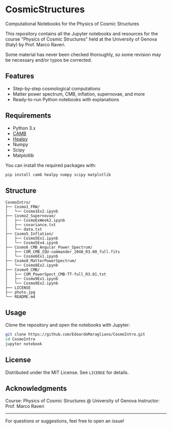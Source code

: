 
# CosmicStructures

Computational Notebooks for the Physics of Cosmic Structures

This repository contains all the Jupyter notebooks and resources for the course "Physics of Cosmic Structures" held at the University of Genova (Italy) by Prof. Marco Raveri.

Some material has never been checked thoroughly, so some revision may be necessary and/or typos be corrected.

## Features
- Step-by-step cosmological computations
- Matter power spectrum, CMB, inflation, supernovae, and more
- Ready-to-run Python notebooks with explanations

## Requirements
- Python 3.x
- [CAMB](https://camb.readthedocs.io/en/latest/)
- [Healpy](https://healpy.readthedocs.io/en/latest/)
- Numpy
- Scipy
- Matplotlib

You can install the required packages with:
```bash
pip install camb healpy numpy scipy matplotlib
```

## Structure
```
CosmoIntro/
├── Cosmo1_FRW/
│   └── Cosmo1Ex2.ipynb
├── Cosmo2_Supernovae/
│   ├── CosmoExWeek2.ipynb
│   ├── covariance.txt
│   └── data.txt
├── Cosmo5_Inflation/
│   ├── Cosmo5Ex1.ipynb
│   └── Cosmo5Ex4.ipynb
├── Cosmo6_CMB_Angular_Power_Spectrum/
│   ├── COM_CMB_IQU-commander_2048_R3.00_full.fits
│   └── Cosmo6Ex1.ipynb
├── Cosmo8_MatterPowerSpectrum/
│   └── Cosmo8Ex2.ipynb
├── Cosmo9_CMB/
│   ├── COM_PowerSpect_CMB-TT-full_R3.01.txt
│   ├── Cosmo9Ex1.ipynb
│   └── Cosmo9Ex2.ipynb
├── LICENSE
├── photo.jpg
└── README.md
```

## Usage
Clone the repository and open the notebooks with Jupyter:
```bash
git clone https://github.com/EdoardoMaragliano/CosmoIntro.git
cd CosmoIntro
jupyter notebook
```

## License
Distributed under the MIT License. See `LICENSE` for details.

## Acknowledgments
Course: Physics of Cosmic Structures @ University of Genova
Instructor: Prof. Marco Raveri

---
For questions or suggestions, feel free to open an issue!
